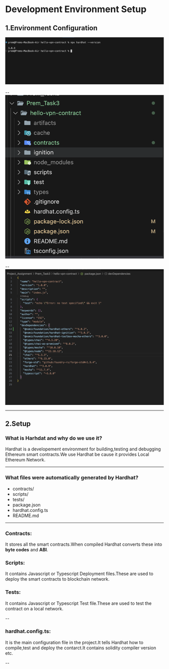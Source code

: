 # Development Environment Setup

## 1.Environment Configuration

![Alt Text](./Screenshots/installation.png)

--
![Alt Text](./Screenshots/structure.png)

--
![Alt Text](./Screenshots/dependencies.png)


---
## 2.Setup

### What is Harhdat and why do we use it?
Hardhat is a developement environment for building,testing and debugging Ethereum smart contracts.We use Hardhat be cause it provides Local Ethereum Network.

---
### What files were automatically generated by Hardhat?
- contracts/
- scripts/
- tests/
- package.json
- hardhat.config.ts
- README.md

---
### Contracts:
It stores all the smart contracts.When compiled Hardhat converts these into **byte codes** and **ABI**.

### Scripts:
It contains Javascript or Typescript Deployment files.These are used to deploy the smart contracts to blockchain network.

### Tests:
It contains Javascript or Typescript Test file.These are used to test the contract on a local network.

--
### hardhat.config.ts:
It is the main configuration file in the project.It tells Hardhat how to compile,test and deploy the contarct.It contains solidity compiler version etc.

--
